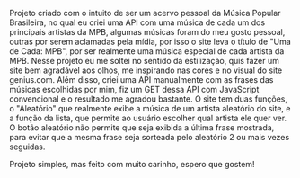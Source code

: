 Projeto criado com o intuito de ser um acervo pessoal da Música Popular Brasileira, no qual eu criei uma API com uma música de cada um dos principais artistas da MPB, algumas músicas foram do meu gosto pessoal, outras por serem aclamadas pela mídia, por isso o site leva o título de "Uma de Cada: MPB", por ser realmente uma música especial de cada artista da MPB.
Nesse projeto eu me soltei no sentido da estilização, quis fazer um site bem agradável aos olhos, me inspirando nas cores e no visual do site genius.com. Além disso, criei uma API manualmente com as frases das músicas escolhidas por mim, fiz um GET dessa API com JavaScript convencional e o resultado me agradou bastante.
O site tem duas funções, o "Aleatório" que realmente exibe a música de um artista aleatório do site, e a função da lista, que permite ao usuário escolher qual artista ele quer ver.
O botão aleatório não permite que seja exibida a última frase mostrada, para evitar que a mesma frase seja sorteada pelo aleatório 2 ou mais vezes seguidas.

Projeto simples, mas feito com muito carinho, espero que gostem!
